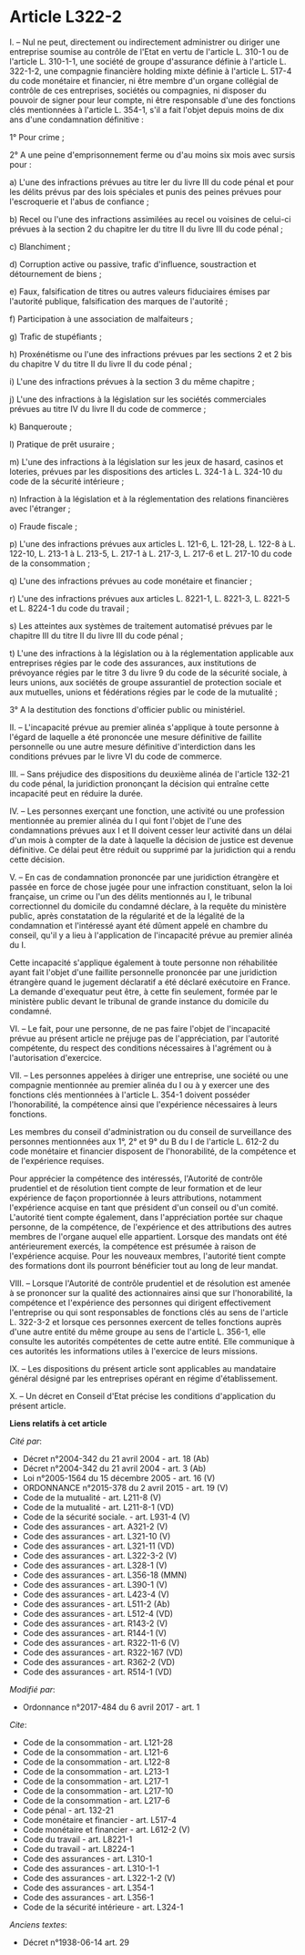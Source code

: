 # Article L322-2

I. – Nul ne peut, directement ou indirectement administrer ou diriger une entreprise soumise au contrôle de l'Etat en vertu
de l'article L. 310-1 ou de l'article L. 310-1-1, une société de groupe d'assurance définie à l'article L. 322-1-2, une
compagnie financière holding mixte définie à l'article L. 517-4 du code monétaire et financier, ni être membre d'un organe
collégial de contrôle de ces entreprises, sociétés ou compagnies, ni disposer du pouvoir de signer pour leur compte, ni être
responsable d'une des fonctions clés mentionnées à l'article L. 354-1, s'il a fait l'objet depuis moins de dix ans d'une
condamnation définitive :

1° Pour crime ; 

2° A une peine d'emprisonnement ferme ou d'au moins six mois avec sursis pour :

a) L'une des infractions prévues au titre Ier du livre III du code pénal et pour les délits prévus par des lois spéciales et
punis des peines prévues pour l'escroquerie et l'abus de confiance ;

b) Recel ou l'une des infractions assimilées au recel ou voisines de celui-ci prévues à la section 2 du chapitre Ier du titre
II du livre III du code pénal ;

c) Blanchiment ;

d) Corruption active ou passive, trafic d'influence, soustraction et détournement de biens ;

e) Faux, falsification de titres ou autres valeurs fiduciaires émises par l'autorité publique, falsification des marques de
l'autorité ;

f) Participation à une association de malfaiteurs ;

g) Trafic de stupéfiants ;

h) Proxénétisme ou l'une des infractions prévues par les sections 2 et 2 bis du chapitre V du titre II du livre II du code
pénal ;

i) L'une des infractions prévues à la section 3 du même chapitre ;

j) L'une des infractions à la législation sur les sociétés commerciales prévues au titre IV du livre II du code de commerce ;

k) Banqueroute ;

l) Pratique de prêt usuraire ;

m) L'une des infractions à la législation sur les jeux de hasard, casinos et loteries, prévues par les dispositions des
articles L. 324-1 à L. 324-10 du code de la sécurité intérieure ;

n) Infraction à la législation et à la réglementation des relations financières avec l'étranger ;

o) Fraude fiscale ;

p) L'une des infractions prévues aux articles L. 121-6, L. 121-28, L. 122-8 à L. 122-10, L. 213-1 à L. 213-5, L. 217-1 à L.
217-3, L. 217-6 et L. 217-10 du code de la consommation ;

q) L'une des infractions prévues au code monétaire et financier ;

r) L'une des infractions prévues aux articles L. 8221-1, L. 8221-3, L. 8221-5 et L. 8224-1 du code du travail ;

s) Les atteintes aux systèmes de traitement automatisé prévues par le chapitre III du titre II du livre III du code pénal ;

t) L'une des infractions à la législation ou à la réglementation applicable aux entreprises régies par le code des
assurances, aux institutions de prévoyance régies par le titre 3 du livre 9 du code de la sécurité sociale, à leurs unions,
aux sociétés de groupe assurantiel de protection sociale et aux mutuelles, unions et fédérations régies par le code de la
mutualité ;

3° A la destitution des fonctions d'officier public ou ministériel.

II. – L'incapacité prévue au premier alinéa s'applique à toute personne à l'égard de laquelle a été prononcée une mesure
définitive de faillite personnelle ou une autre mesure définitive d'interdiction dans les conditions prévues par le livre VI
du code de commerce.

III. – Sans préjudice des dispositions du deuxième alinéa de l'article 132-21 du code pénal, la juridiction prononçant la
décision qui entraîne cette incapacité peut en réduire la durée.

IV. – Les personnes exerçant une fonction, une activité ou une profession mentionnée au premier alinéa du I qui font l'objet
de l'une des condamnations prévues aux I et II doivent cesser leur activité dans un délai d'un mois à compter de la date à
laquelle la décision de justice est devenue définitive. Ce délai peut être réduit ou supprimé par la juridiction qui a rendu
cette décision.

V. – En cas de condamnation prononcée par une juridiction étrangère et passée en force de chose jugée pour une infraction
constituant, selon la loi française, un crime ou l'un des délits mentionnés au I, le tribunal correctionnel du domicile du
condamné déclare, à la requête du ministère public, après constatation de la régularité et de la légalité de la condamnation
et l'intéressé ayant été dûment appelé en chambre du conseil, qu'il y a lieu à l'application de l'incapacité prévue au
premier alinéa du I.

Cette incapacité s'applique également à toute personne non réhabilitée ayant fait l'objet d'une faillite personnelle
prononcée par une juridiction étrangère quand le jugement déclaratif a été déclaré exécutoire en France. La demande
d'exequatur peut être, à cette fin seulement, formée par le ministère public devant le tribunal de grande instance du
domicile du condamné.

VI. – Le fait, pour une personne, de ne pas faire l'objet de l'incapacité prévue au présent article ne préjuge pas de
l'appréciation, par l'autorité compétente, du respect des conditions nécessaires à l'agrément ou à l'autorisation d'exercice.

VII. – Les personnes appelées à diriger une entreprise, une société ou une compagnie mentionnée au premier alinéa du I ou à y
exercer une des fonctions clés mentionnées à l'article L. 354-1 doivent posséder l'honorabilité, la compétence ainsi que
l'expérience nécessaires à leurs fonctions.

Les membres du conseil d'administration ou du conseil de surveillance des personnes mentionnées aux 1°, 2° et 9° du B du I de
l'article L. 612-2 du code monétaire et financier disposent de l'honorabilité, de la compétence et de l'expérience requises.

Pour apprécier la compétence des intéressés, l'Autorité de contrôle prudentiel et de résolution tient compte de leur
formation et de leur expérience de façon proportionnée à leurs attributions, notamment l'expérience acquise en tant que
président d'un conseil ou d'un comité. L'autorité tient compte également, dans l'appréciation portée sur chaque personne, de
la compétence, de l'expérience et des attributions des autres membres de l'organe auquel elle appartient. Lorsque des mandats
ont été antérieurement exercés, la compétence est présumée à raison de l'expérience acquise. Pour les nouveaux membres,
l'autorité tient compte des formations dont ils pourront bénéficier tout au long de leur mandat.

VIII. – Lorsque l'Autorité de contrôle prudentiel et de résolution est amenée à se prononcer sur la qualité des actionnaires
ainsi que sur l'honorabilité, la compétence et l'expérience des personnes qui dirigent effectivement l'entreprise ou qui sont
responsables de fonctions clés au sens de l'article L. 322-3-2 et lorsque ces personnes exercent de telles fonctions auprès
d'une autre entité du même groupe au sens de l'article L. 356-1, elle consulte les autorités compétentes de cette autre
entité. Elle communique à ces autorités les informations utiles à l'exercice de leurs missions.

IX. – Les dispositions du présent article sont applicables au mandataire général désigné par les entreprises opérant en
régime d'établissement.

X. – Un décret en Conseil d'Etat précise les conditions d'application du présent article.

**Liens relatifs à cet article**

_Cité par_:

  - Décret n°2004-342 du 21 avril 2004 - art. 18 (Ab)
  - Décret n°2004-342 du 21 avril 2004 - art. 3 (Ab)
  - Loi n°2005-1564 du 15 décembre 2005 - art. 16 (V)
  - ORDONNANCE n°2015-378 du 2 avril 2015 - art. 19 (V)
  - Code de la mutualité - art. L211-8 (V)
  - Code de la mutualité - art. L211-8-1 (VD)
  - Code de la sécurité sociale. - art. L931-4 (V)
  - Code des assurances - art. A321-2 (V)
  - Code des assurances - art. L321-10 (V)
  - Code des assurances - art. L321-11 (VD)
  - Code des assurances - art. L322-3-2 (V)
  - Code des assurances - art. L328-1 (V)
  - Code des assurances - art. L356-18 (MMN)
  - Code des assurances - art. L390-1 (V)
  - Code des assurances - art. L423-4 (V)
  - Code des assurances - art. L511-2 (Ab)
  - Code des assurances - art. L512-4 (VD)
  - Code des assurances - art. R143-2 (V)
  - Code des assurances - art. R144-1 (V)
  - Code des assurances - art. R322-11-6 (V)
  - Code des assurances - art. R322-167 (VD)
  - Code des assurances - art. R362-2 (VD)
  - Code des assurances - art. R514-1 (VD)

_Modifié par_:

  - Ordonnance n°2017-484 du 6 avril 2017 - art. 1

_Cite_:

  - Code de la consommation - art. L121-28
  - Code de la consommation - art. L121-6
  - Code de la consommation - art. L122-8
  - Code de la consommation - art. L213-1
  - Code de la consommation - art. L217-1
  - Code de la consommation - art. L217-10
  - Code de la consommation - art. L217-6
  - Code pénal - art. 132-21
  - Code monétaire et financier - art. L517-4
  - Code monétaire et financier - art. L612-2 (V)
  - Code du travail - art. L8221-1
  - Code du travail - art. L8224-1
  - Code des assurances - art. L310-1
  - Code des assurances - art. L310-1-1
  - Code des assurances - art. L322-1-2 (V)
  - Code des assurances - art. L354-1
  - Code des assurances - art. L356-1
  - Code de la sécurité intérieure - art. L324-1

_Anciens textes_:

  - Décret n°1938-06-14 art. 29
